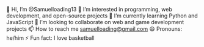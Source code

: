 👋 Hi, I’m @Samuelloading13
👀 I’m interested in programming, web development, and open-source projects
🌱 I’m currently learning Python and JavaScript
💞️ I’m looking to collaborate on web and game development projects
📫 How to reach me samuelloading@gmail.com
😄 Pronouns: he/him
⚡ Fun fact: I love basketball

<!---
Samuelloading13/Samuelloading13 is a ✨ special ✨ repository because its `README.md` (this file) appears on your GitHub profile.
You can click the Preview link to take a look at your changes.
--->
